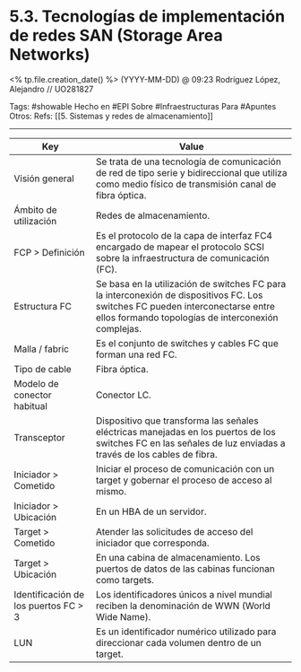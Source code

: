 # 5.3. Tecnologías de implementación de redes SAN (Storage Area Networks)
<% tp.file.creation_date() %> (YYYY-MM-DD) @ 09:23
Rodríguez López, Alejandro // UO281827

Tags:
	#showable
	Hecho en #EPI
	Sobre #Infraestructuras 
	Para #Apuntes 
	Otros:
	Refs:
	 [[5. Sistemas y redes de almacenamiento]]
 
<hr>

| Key | Value |
| --- | --- |
| Visión general | Se trata de una tecnología de comunicación de red de tipo serie y bidireccional que utiliza como medio físico de transmisión canal de fibra óptica. |
| Ámbito de utilización | Redes de almacenamiento. |
| FCP > Definición | Es el protocolo de la capa de interfaz FC4 encargado de mapear el protocolo SCSI sobre la infraestructura de comunicación (FC). |
| Estructura FC | Se basa en la utilización de switches FC para la interconexión de dispositivos FC. Los switches FC pueden interconectarse entre ellos formando topologías de interconexión complejas. |
| Malla / fabric | Es el conjunto de switches y cables FC que forman una red FC. |
| Tipo de cable | Fibra óptica. |
| Modelo de conector habitual | Conector LC. |
| Transceptor | Dispositivo que transforma las señales eléctricas manejadas en los puertos de los switches FC en las señales de luz enviadas a través de los cables de fibra. |
| Iniciador > Cometido | Iniciar el proceso de comunicación con un target y gobernar el proceso de acceso al mismo. |
| Iniciador > Ubicación | En un HBA de un servidor. |
| Target > Cometido | Atender las solicitudes de acceso del iniciador que corresponda. |
| Target > Ubicación | En una cabina de almacenamiento. Los puertos de datos de las cabinas funcionan como targets. |
| Identificación de los puertos FC > 3 | Los identificadores únicos a nivel mundial reciben la denominación de WWN (World Wide Name). |
| LUN | Es un identificador numérico utilizado para direccionar cada volumen dentro de un target. |